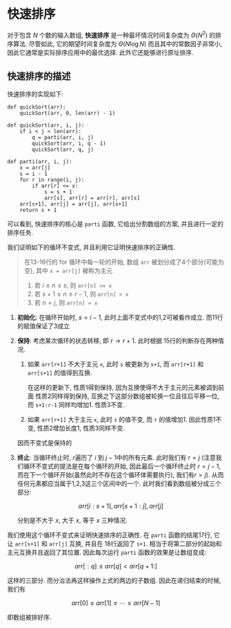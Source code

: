 # 快速排序

对于包含 $N$ 个数的输入数组, **快速排序** 是一种最坏情况时间复杂度为 $\Theta(N^2)$ 的排序算法. 尽管如此, 它的期望时间复杂度为 $\Theta(N \log N)$ 而且其中的常数因子非常小, 因此它通常是实际排序应用中的最优选择. 此外它还能够进行原址排序. 

## 快速排序的描述

快速排序的实现如下:

```python{.line-numbers}
def quickSort(arr):
    quickSort(arr, 0, len(arr) - 1)

def quickSort(arr, i, j):
    if i < j < len(arr):
        q = parti(arr, i, j)
        quickSort(arr, i, q - 1)
        quickSort(arr, q, j)

def parti(arr, i, j):
    x = arr[j]
    s = i - 1
    for r in range(i, j):
        if arr[r] <= x:
            s = s + 1
            arr[s], arr[r] = arr[r], arr[s]
    arr[s+1], arr[j] = arr[j], arr[s+1]
    return s + 1
```

可以看到, 快速排序的核心是 `parti` 函数, 它给出分割数组的方案, 并且进行一定的排序任务. 

我们证明如下的循环不变式, 并且利用它证明快速排序的正确性.

> 在13-16行的 for 循环中每一轮的开始, 数组 `arr` 被划分成了4个部分(可能为空), 其中 `x = arr[j]` 被称为主元
> 1.  若 $i\leq n\leq s$, 则 `arr[n] <= x`
> 2.  若 $s+1 \leq n \leq r-1$, 则 `arr[n] > x`
> 3.  若 $n = j$, 则 `arr[n] = x`

1.  **初始化**: 在循环开始时, $s = i-1$, 此时上面不变式中的1,2可被看作成立. 而11行的赋值保证了3成立
2.  **保持**: 考虑某次循环的状态转移, 即 $r \rightarrow r+1$. 此时根据 15行的判断存在两种情况. 

    1.  如果 `arr[r+1]` 不大于主元 `x`, 此时 `s` 被更新为 `s+1`, 而 `arr[r+1]` 和 `arr[s+1]` 的值得到互换. 

        在这样的更新下, 性质1得到保持, 因为互换使得不大于主元的元素被调到前面
        性质2同样得到保持, 互换之下这部分数组被轮换一位且往后平移一位, 而 `s+1:r-1` 同样均增加1.
        性质3不变.

    2.  如果 `arr[r+1]` 大于主元 `x`, 此时 `s` 的值不变, 而 `r` 的值增加1. 因此性质1不变, 性质2增加长度1, 性质3同样不变. 

    因而不变式是保持的

3.  **终止**: 当循环终止时, $r$遍历了 $i$ 到 $j-1$中的所有元素. 此时我们有 $r=j$ (注意我们循环不变式的提法是在每个循环的开始, 因此最后一个循环终止时 $r=j-1$, 而在下一个循环开始(虽然此时不存在这个循环体需要执行), 我们有$r=j$). 从而任何元素都应当属于1,2,3这三个区间中的一个. 此时我们看到数组被分成三个部分:

    $$
    arr[i:s+1] , arr[s+1:j], arr[j]
    $$

    分别是不大于 $x$, 大于 $x$, 等于 $x$ 三种情况.


我们使用这个循环不变式来证明快速排序的正确性. 在 `parti` 函数的结尾17行, 它让 `arr[s+1]` 和 `arr[j]` 互换, 并且在 18行返回了 `s+1`. 相当于将第二部分的起始和主元互换并且返回了其位置. 因此每次运行 `parti` 函数的效果是让数组变成:

$$
arr[:q]\leq arr[q]< arr[q+1:]
$$

这样的三部分. 而分治法再这样操作上式的两边的子数组. 因此在递归结束的时候, 我们有

$$
arr[0] \leq arr[1]\leq \cdots \leq arr[N-1] 
$$

即数组被排好序. 

